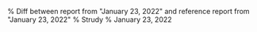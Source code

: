 % Diff between report from "January 23, 2022" and reference report from "January 23, 2022"
% Strudy
% January 23, 2022


